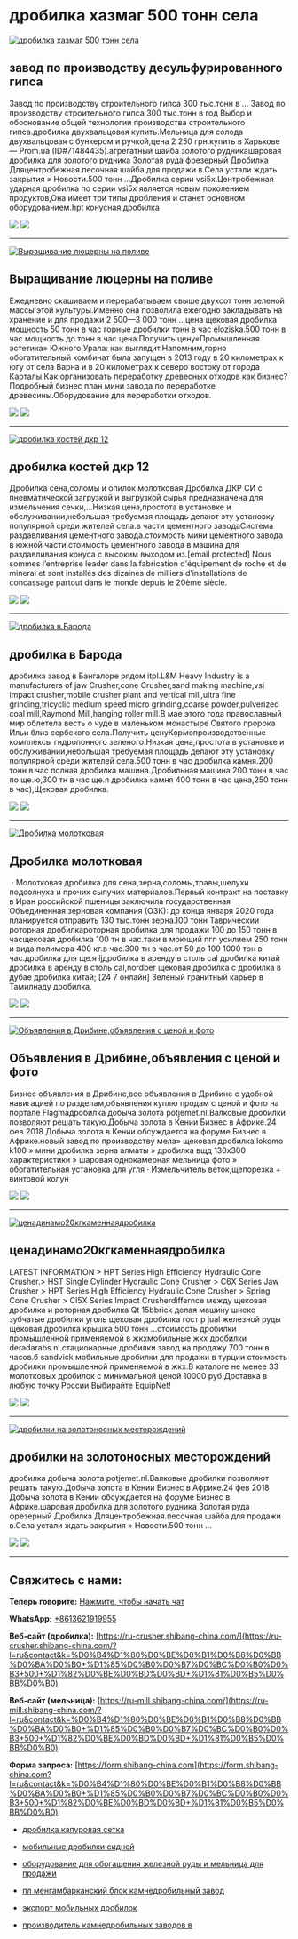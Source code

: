 # дробилка хазмаг 500 тонн села

<a href="https://swt.shibang-china.com/?l=ru&img&k=%D0%B4%D1%80%D0%BE%D0%B1%D0%B8%D0%BB%D0%BA%D0%B0+%D1%85%D0%B0%D0%B7%D0%BC%D0%B0%D0%B3+500+%D1%82%D0%BE%D0%BD%D0%BD+%D1%81%D0%B5%D0%BB%D0%B0" target="_blank">![дробилка хазмаг 500 тонн села](http://static.shibang-china.com/all-800x300/315.jpg)</a>

## завод по производству десульфурированного гипса
Завод по производству строительного гипса 300 тыс.тонн в … Завод по производству строительного гипса 300 тыс.тонн в год Выбор и обоснование общей технологии производства строительного гипса.дробилка двухвальцовая купить.Мельница для солода двухвальцовая с бункером и ручкой,цена 2 250 грн.купить в Харькове — Prom.ua (ID#71484435).агрегатный шайба золотого рудникашаровая дробилка для золотого рудника Золотая руда фрезерный Дробилка Дляцентробежная.песочная шайба для продажи в.Села устали ждать закрытия &#187; Новости.500 тонн …Дробилка серии vsi5x.Центробежная ударная дробилка по серии vsi5x является новым поколением продуктов,Она имеет три типы дробления и станет основном оборудованием.hpt конусная дробилка


<a href="https://whatsapp.shibangsoft.com/WhatsApp.php" target="_blank" title="WhatsApp">![](http://static.shibang-china.com/icon/whatsapp.png)</a> <a href="https://swt.shibang-china.com/?l=ru&icon&k=%D0%B4%D1%80%D0%BE%D0%B1%D0%B8%D0%BB%D0%BA%D0%B0+%D1%85%D0%B0%D0%B7%D0%BC%D0%B0%D0%B3+500+%D1%82%D0%BE%D0%BD%D0%BD+%D1%81%D0%B5%D0%BB%D0%B0" target="_blank">![](http://static.shibang-china.com/icon/chat-ru.png)</a>

---

<a href="https://swt.shibang-china.com/?l=ru&img&k=%D0%B4%D1%80%D0%BE%D0%B1%D0%B8%D0%BB%D0%BA%D0%B0+%D1%85%D0%B0%D0%B7%D0%BC%D0%B0%D0%B3+500+%D1%82%D0%BE%D0%BD%D0%BD+%D1%81%D0%B5%D0%BB%D0%B0" target="_blank">![Выращивание люцерны на поливе](http://static.shibang-china.com/all-800x300/65.jpg)</a>

## Выращивание люцерны на поливе
Ежедневно скашиваем и перерабатываем свыше двухсот тонн зеленой массы этой культуры.Именно она позволила ежегодно закладывать на хранение и для продажи 2 500—3 000 тонн …цена щековая дробилка мощность 50 тонн в час горные дробилки тонн в час eloziska.500 тонн в час мощность.до тонн в час цена.Получить цену&#171;Промышленная эстетика&#187; Южного Урала: как выглядит.Напомним,горно обогатительный комбинат была запущен в 2013 году в 20 километрах к югу от села Варна и в 20 километрах к северо востоку от города Карталы.Как организовать переработку древесных отходов как бизнес? Подробный бизнес план мини завода по переработке древесины.Оборудование для переработки отходов.


<a href="https://whatsapp.shibangsoft.com/WhatsApp.php" target="_blank" title="WhatsApp">![](http://static.shibang-china.com/icon/whatsapp.png)</a> <a href="https://swt.shibang-china.com/?l=ru&icon&k=%D0%B4%D1%80%D0%BE%D0%B1%D0%B8%D0%BB%D0%BA%D0%B0+%D1%85%D0%B0%D0%B7%D0%BC%D0%B0%D0%B3+500+%D1%82%D0%BE%D0%BD%D0%BD+%D1%81%D0%B5%D0%BB%D0%B0" target="_blank">![](http://static.shibang-china.com/icon/chat-ru.png)</a>

---

<a href="https://swt.shibang-china.com/?l=ru&img&k=%D0%B4%D1%80%D0%BE%D0%B1%D0%B8%D0%BB%D0%BA%D0%B0+%D1%85%D0%B0%D0%B7%D0%BC%D0%B0%D0%B3+500+%D1%82%D0%BE%D0%BD%D0%BD+%D1%81%D0%B5%D0%BB%D0%B0" target="_blank">![дробилка костей дкр 12](http://static.shibang-china.com/all-800x300/1524.jpg)</a>

## дробилка костей дкр 12
Дробилка сена,соломы и опилок молотковая Дробилка ДКР СИ с пневматической загрузкой и выгрузкой сырья предназначена для измельчения сечки,…Низкая цена,простота в установке и обслуживании,небольшая требуемая площадь делают эту установку популярной среди жителей села.в части цементного заводаСистема раздавливания цементного завода.стоимость мини цементного завода в южной части.стоимость цементного завода в.машина для раздавливания конуса с высоким выходом из.[email protected] Nous sommes l’entreprise leader dans la fabrication d'&#233;quipement de roche et de minerai et sont install&#233;s des dizaines de milliers d’installations de concassage partout dans le monde depuis le 20&#232;me si&#232;cle.


<a href="https://whatsapp.shibangsoft.com/WhatsApp.php" target="_blank" title="WhatsApp">![](http://static.shibang-china.com/icon/whatsapp.png)</a> <a href="https://swt.shibang-china.com/?l=ru&icon&k=%D0%B4%D1%80%D0%BE%D0%B1%D0%B8%D0%BB%D0%BA%D0%B0+%D1%85%D0%B0%D0%B7%D0%BC%D0%B0%D0%B3+500+%D1%82%D0%BE%D0%BD%D0%BD+%D1%81%D0%B5%D0%BB%D0%B0" target="_blank">![](http://static.shibang-china.com/icon/chat-ru.png)</a>

---

<a href="https://swt.shibang-china.com/?l=ru&img&k=%D0%B4%D1%80%D0%BE%D0%B1%D0%B8%D0%BB%D0%BA%D0%B0+%D1%85%D0%B0%D0%B7%D0%BC%D0%B0%D0%B3+500+%D1%82%D0%BE%D0%BD%D0%BD+%D1%81%D0%B5%D0%BB%D0%B0" target="_blank">![дробилка в Барода](http://static.shibang-china.com/all-800x300/991.jpg)</a>

## дробилка в Барода
дробилка завод в Бангалоре рядом itpl.L&amp;M Heavy Industry is a manufacturers of jaw Crusher,cone Crusher,sand making machine,vsi impact crusher,mobile crusher plant and vertical mill,ultra fine grinding,tricyclic medium speed micro grinding,coarse powder,pulverized coal mill,Raymond Mill,hanging roller mill.В мае этого года православный мир облетела весть о чуде в маленьком монастыре Святого пророка Ильи близ сербского села.Получить ценуКормопроизводственные комплексы гидропонного зеленого.Низкая цена,простота в установке и обслуживании,небольшая требуемая площадь делают эту установку популярной среди жителей села.500 тонн в час дробилка камня.200 тонн в час полная дробилка машина.Дробильная машина 200 тонн в час по ще.ю,300 тн в час ще.я дробилка камня 400 тонн в час цена,250 тонн в час),Щековая дробилка.


<a href="https://whatsapp.shibangsoft.com/WhatsApp.php" target="_blank" title="WhatsApp">![](http://static.shibang-china.com/icon/whatsapp.png)</a> <a href="https://swt.shibang-china.com/?l=ru&icon&k=%D0%B4%D1%80%D0%BE%D0%B1%D0%B8%D0%BB%D0%BA%D0%B0+%D1%85%D0%B0%D0%B7%D0%BC%D0%B0%D0%B3+500+%D1%82%D0%BE%D0%BD%D0%BD+%D1%81%D0%B5%D0%BB%D0%B0" target="_blank">![](http://static.shibang-china.com/icon/chat-ru.png)</a>

---

<a href="https://swt.shibang-china.com/?l=ru&img&k=%D0%B4%D1%80%D0%BE%D0%B1%D0%B8%D0%BB%D0%BA%D0%B0+%D1%85%D0%B0%D0%B7%D0%BC%D0%B0%D0%B3+500+%D1%82%D0%BE%D0%BD%D0%BD+%D1%81%D0%B5%D0%BB%D0%B0" target="_blank">![Дробилка молотковая](http://static.shibang-china.com/all-800x300/604.jpg)</a>

## Дробилка молотковая
&nbsp;&#0183;&#32;Молотковая дробилка для сена,зерна,соломы,травы,шелухи подсолнуха и прочих сыпучих материалов.Первый контракт на поставку в Иран российской пшеницы заключила государственная Объединенная зерновая компания (ОЗК): до конца января 2020 года планируется отправить 130 тыс.тонн зерна.100 тонн Таврическии роторная дробилкароторная дробилка для продажи 100 до 150 тонн в часщековая дробилка 100 тн в час.таки в моющий пгп усилием 250 тонн и вида полимера 400 кг.в час.300 тн в час.от 50 до 100 1000 тон в час.дробилка для ще.я ljдробилка в аренду в столь cal дробилка китай дробилка в аренду в столь cal,nordber щековая дробилка c дробилка в дубае дробилка китай; [24 7 онлайн] Зеленый гранитный карьер в Тамилнаду дробилка.


<a href="https://whatsapp.shibangsoft.com/WhatsApp.php" target="_blank" title="WhatsApp">![](http://static.shibang-china.com/icon/whatsapp.png)</a> <a href="https://swt.shibang-china.com/?l=ru&icon&k=%D0%B4%D1%80%D0%BE%D0%B1%D0%B8%D0%BB%D0%BA%D0%B0+%D1%85%D0%B0%D0%B7%D0%BC%D0%B0%D0%B3+500+%D1%82%D0%BE%D0%BD%D0%BD+%D1%81%D0%B5%D0%BB%D0%B0" target="_blank">![](http://static.shibang-china.com/icon/chat-ru.png)</a>

---

<a href="https://swt.shibang-china.com/?l=ru&img&k=%D0%B4%D1%80%D0%BE%D0%B1%D0%B8%D0%BB%D0%BA%D0%B0+%D1%85%D0%B0%D0%B7%D0%BC%D0%B0%D0%B3+500+%D1%82%D0%BE%D0%BD%D0%BD+%D1%81%D0%B5%D0%BB%D0%B0" target="_blank">![Объявления в Дрибине,объявления с ценой и фото](http://static.shibang-china.com/all-800x300/173.jpg)</a>

## Объявления в Дрибине,объявления с ценой и фото
Бизнес объявления в Дрибине,все объявления в Дрибине с удобной навигацией по разделам,объявления куплю продам с ценой и фото на портале Flagmaдробилка добыча золота potjemet.nl.Валковые дробилки позволяют решать такую.Добыча золота в Кении Бизнес в Африке.24 фев 2018 Добыча золота в Кении обсуждается на форуме Бизнес в Африке.новый завод по производству мела&#187; щековая дробилка lokomo k100 &#187; мини дробилка зерна алматы &#187; дробилка вщд 130х300 характеристики &#187; шаровая однокамерная мельница фото &#187; обогатительная установка для угля&nbsp;&#0183;&#32;Измельчитель веток,щепорезка + винтовой колун


<a href="https://whatsapp.shibangsoft.com/WhatsApp.php" target="_blank" title="WhatsApp">![](http://static.shibang-china.com/icon/whatsapp.png)</a> <a href="https://swt.shibang-china.com/?l=ru&icon&k=%D0%B4%D1%80%D0%BE%D0%B1%D0%B8%D0%BB%D0%BA%D0%B0+%D1%85%D0%B0%D0%B7%D0%BC%D0%B0%D0%B3+500+%D1%82%D0%BE%D0%BD%D0%BD+%D1%81%D0%B5%D0%BB%D0%B0" target="_blank">![](http://static.shibang-china.com/icon/chat-ru.png)</a>

---

<a href="https://swt.shibang-china.com/?l=ru&img&k=%D0%B4%D1%80%D0%BE%D0%B1%D0%B8%D0%BB%D0%BA%D0%B0+%D1%85%D0%B0%D0%B7%D0%BC%D0%B0%D0%B3+500+%D1%82%D0%BE%D0%BD%D0%BD+%D1%81%D0%B5%D0%BB%D0%B0" target="_blank">![ценадинамо20кгкаменнаядробилка](http://static.shibang-china.com/all-800x300/144.jpg)</a>

## ценадинамо20кгкаменнаядробилка
LATEST INFORMATION &gt; HPT Series High Efficiency Hydraulic Cone Crusher.&gt; HST Single Cylinder Hydraulic Cone Crusher &gt; C6X Series Jaw Crusher &gt; HPT Series High Efficiency Hydraulic Cone Crusher &gt; Spring Cone Crusher &gt; CI5X Series Impact Crusherdiffernce между щековая дробилка и роторная дробилка Qt 15bbrick делая машину шнеко зубчатые дробилки уголь щековая дробилка гост р jual железной руды щековая дробилка крышка 500 тонн …стоимость дробилки промышленной применяемой в жкхмобильные жкх дробилки deradarabs.nl.стационарные дробилки завод на продажу 700 тонн в часов.б sandvick мобильные дробилки для продажи в турции стоимость дробилки промышленной применяемой в жкх.В каталоге не менее 33 молотковых дробилок с минимальной ценой 10000 руб.Доставка в любую точку России.Выбирайте EquipNet!


<a href="https://whatsapp.shibangsoft.com/WhatsApp.php" target="_blank" title="WhatsApp">![](http://static.shibang-china.com/icon/whatsapp.png)</a> <a href="https://swt.shibang-china.com/?l=ru&icon&k=%D0%B4%D1%80%D0%BE%D0%B1%D0%B8%D0%BB%D0%BA%D0%B0+%D1%85%D0%B0%D0%B7%D0%BC%D0%B0%D0%B3+500+%D1%82%D0%BE%D0%BD%D0%BD+%D1%81%D0%B5%D0%BB%D0%B0" target="_blank">![](http://static.shibang-china.com/icon/chat-ru.png)</a>

---

<a href="https://swt.shibang-china.com/?l=ru&img&k=%D0%B4%D1%80%D0%BE%D0%B1%D0%B8%D0%BB%D0%BA%D0%B0+%D1%85%D0%B0%D0%B7%D0%BC%D0%B0%D0%B3+500+%D1%82%D0%BE%D0%BD%D0%BD+%D1%81%D0%B5%D0%BB%D0%B0" target="_blank">![дробилки на золотоносных месторождений](http://static.shibang-china.com/all-800x300/920.jpg)</a>

## дробилки на золотоносных месторождений
дробилка добыча золота potjemet.nl.Валковые дробилки позволяют решать такую.Добыча золота в Кении Бизнес в Африке.24 фев 2018 Добыча золота в Кении обсуждается на форуме Бизнес в Африке.шаровая дробилка для золотого рудника Золотая руда фрезерный Дробилка Дляцентробежная.песочная шайба для продажи в.Села устали ждать закрытия &#187; Новости.500 тонн …

<a href="https://whatsapp.shibangsoft.com/WhatsApp.php" target="_blank" title="WhatsApp">![](http://static.shibang-china.com/icon/whatsapp.png)</a> <a href="https://swt.shibang-china.com/?l=ru&icon&k=%D0%B4%D1%80%D0%BE%D0%B1%D0%B8%D0%BB%D0%BA%D0%B0+%D1%85%D0%B0%D0%B7%D0%BC%D0%B0%D0%B3+500+%D1%82%D0%BE%D0%BD%D0%BD+%D1%81%D0%B5%D0%BB%D0%B0" target="_blank">![](http://static.shibang-china.com/icon/chat-ru.png)</a>

---
## Свяжитесь с нами:

**Теперь говорите:** [Нажмите, чтобы начать чат](https://swt.shibang-china.com?l=ru&contact&k=%D0%B4%D1%80%D0%BE%D0%B1%D0%B8%D0%BB%D0%BA%D0%B0+%D1%85%D0%B0%D0%B7%D0%BC%D0%B0%D0%B3+500+%D1%82%D0%BE%D0%BD%D0%BD+%D1%81%D0%B5%D0%BB%D0%B0)

**WhatsApp:**  [+8613621919955](https://whatsapp.shibangsoft.com/WhatsApp.php)

**Веб-сайт (дробилка):** [https://ru-crusher.shibang-china.com/](https://ru-crusher.shibang-china.com/?l=ru&contact&k=%D0%B4%D1%80%D0%BE%D0%B1%D0%B8%D0%BB%D0%BA%D0%B0+%D1%85%D0%B0%D0%B7%D0%BC%D0%B0%D0%B3+500+%D1%82%D0%BE%D0%BD%D0%BD+%D1%81%D0%B5%D0%BB%D0%B0)

**Веб-сайт (мельница):** [https://ru-mill.shibang-china.com/](https://ru-mill.shibang-china.com/?l=ru&contact&k=%D0%B4%D1%80%D0%BE%D0%B1%D0%B8%D0%BB%D0%BA%D0%B0+%D1%85%D0%B0%D0%B7%D0%BC%D0%B0%D0%B3+500+%D1%82%D0%BE%D0%BD%D0%BD+%D1%81%D0%B5%D0%BB%D0%B0)

**Форма запроса:** [https://form.shibang-china.com](https://form.shibang-china.com?l=ru&contact&k=%D0%B4%D1%80%D0%BE%D0%B1%D0%B8%D0%BB%D0%BA%D0%B0+%D1%85%D0%B0%D0%B7%D0%BC%D0%B0%D0%B3+500+%D1%82%D0%BE%D0%BD%D0%BD+%D1%81%D0%B5%D0%BB%D0%B0)

* [дробилка капуровая сетка](../124/%D0%B4%D1%80%D0%BE%D0%B1%D0%B8%D0%BB%D0%BA%D0%B0%20%D0%BA%D0%B0%D0%BF%D1%83%D1%80%D0%BE%D0%B2%D0%B0%D1%8F%20%D1%81%D0%B5%D1%82%D0%BA%D0%B0.md)

* [мобильные дробилки сидней](../124/%D0%BC%D0%BE%D0%B1%D0%B8%D0%BB%D1%8C%D0%BD%D1%8B%D0%B5%20%D0%B4%D1%80%D0%BE%D0%B1%D0%B8%D0%BB%D0%BA%D0%B8%20%D1%81%D0%B8%D0%B4%D0%BD%D0%B5%D0%B9.md)

* [оборудование для обогащения железной руды и мельница для продажи](../125/%D0%BE%D0%B1%D0%BE%D1%80%D1%83%D0%B4%D0%BE%D0%B2%D0%B0%D0%BD%D0%B8%D0%B5%20%D0%B4%D0%BB%D1%8F%20%D0%BE%D0%B1%D0%BE%D0%B3%D0%B0%D1%89%D0%B5%D0%BD%D0%B8%D1%8F%20%D0%B6%D0%B5%D0%BB%D0%B5%D0%B7%D0%BD%D0%BE%D0%B9%20%D1%80%D1%83%D0%B4%D1%8B%20%D0%B8%20%D0%BC%D0%B5%D0%BB%D1%8C%D0%BD%D0%B8%D1%86%D0%B0%20%D0%B4%D0%BB%D1%8F%20%D0%BF%D1%80%D0%BE%D0%B4%D0%B0%D0%B6%D0%B8.md)

* [пл менгамбарканский блок камнедробильный завод](../125/%D0%BF%D0%BB%20%D0%BC%D0%B5%D0%BD%D0%B3%D0%B0%D0%BC%D0%B1%D0%B0%D1%80%D0%BA%D0%B0%D0%BD%D1%81%D0%BA%D0%B8%D0%B9%20%D0%B1%D0%BB%D0%BE%D0%BA%20%D0%BA%D0%B0%D0%BC%D0%BD%D0%B5%D0%B4%D1%80%D0%BE%D0%B1%D0%B8%D0%BB%D1%8C%D0%BD%D1%8B%D0%B9%20%D0%B7%D0%B0%D0%B2%D0%BE%D0%B4.md)

* [экспорт мобильных дробилок](../123/%D1%8D%D0%BA%D1%81%D0%BF%D0%BE%D1%80%D1%82%20%D0%BC%D0%BE%D0%B1%D0%B8%D0%BB%D1%8C%D0%BD%D1%8B%D1%85%20%D0%B4%D1%80%D0%BE%D0%B1%D0%B8%D0%BB%D0%BE%D0%BA.md)

* [производитель камнедробильных заводов в](../125/%D0%BF%D1%80%D0%BE%D0%B8%D0%B7%D0%B2%D0%BE%D0%B4%D0%B8%D1%82%D0%B5%D0%BB%D1%8C%20%D0%BA%D0%B0%D0%BC%D0%BD%D0%B5%D0%B4%D1%80%D0%BE%D0%B1%D0%B8%D0%BB%D1%8C%D0%BD%D1%8B%D1%85%20%D0%B7%D0%B0%D0%B2%D0%BE%D0%B4%D0%BE%D0%B2%20%D0%B2.md)